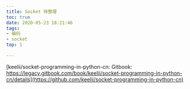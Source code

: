 ```yaml
---
title: Socket 待整理
toc: true
date: 2020-05-23 18:21:46
tags:
- 编码
- socket
top: 1

---
```


[keelii/socket-programming-in-python-cn: Gitbook: https://legacy.gitbook.com/book/keelii/socket-programming-in-python-cn/details](https://github.com/keelii/socket-programming-in-python-cn)